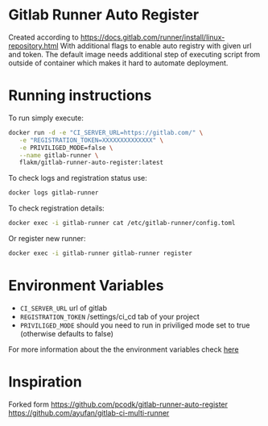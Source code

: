 # Gitlab Runner Auto Register

Created according to https://docs.gitlab.com/runner/install/linux-repository.html
With additional flags to enable auto registry with given url and token.
The default image needs additional step of executing script from outside of container which makes it hard to automate deployment.

# Running instructions

To run simply execute: 

```bash
docker run -d -e "CI_SERVER_URL=https://gitlab.com/" \
   -e "REGISTRATION_TOKEN=XXXXXXXXXXXXXX" \
   -e PRIVILIGED_MODE=false \
   --name gitlab-runner \
   flakm/gitlab-runner-auto-register:latest 
```

To check logs and registration status use:

```bash
docker logs gitlab-runner
```

To check registration details:
```bash
docker exec -i gitlab-runner cat /etc/gitlab-runner/config.toml
```

Or register new runner:

```bash
docker exec -i gitlab-runner gitlab-runner register
```

# Environment Variables

- `CI_SERVER_URL` url of gitlab
- `REGISTRATION_TOKEN` /settings/ci_cd tab of your project
- `PRIVILIGED_MODE` should you need to run in priviliged mode set to true (otherwise defaults to false)

For more information about the the environment variables check [here](https://github.com/ayufan/gitlab-ci-multi-runner/blob/master/docs/commands/README.md#gitlab-runner-register
)

# Inspiration

Forked form https://github.com/pcodk/gitlab-runner-auto-register
https://github.com/ayufan/gitlab-ci-multi-runner
